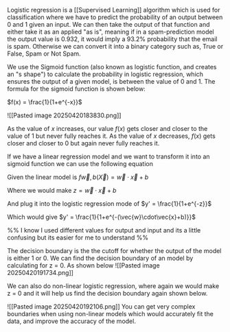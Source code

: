 Logistic regression is a [[Supervised Learning]] algorithm which is used for classification where we have to predict the probability of an output between 0 and 1 given an input. We can then take the output of that function and either take it as an applied "as is", meaning if in a spam-prediction model the output value is 0.932, it would imply a 93.2% probability that the email is spam. Otherwise we can convert it into a binary category such as, True or False, Spam or Not Spam.  

We use the Sigmoid function (also known as logistic function, and creates an "s shape") to calculate the probability in logistic regression, which ensures the output of a given model, is between the value of 0 and 1. The formula for the sigmoid function is shown below:

$f(x) = \frac{1}{1+e^{-x}}$

![[Pasted image 20250420183830.png]]

As the value of $x$ increases, our value $f(x)$ gets closer and closer to the value of 1 but never fully reaches it. As the value of $x$ decreases, $f(x)$ gets closer and closer to 0 but again never fully reaches it.

If we have a linear regression model and we want to transform it into an sigmoid function we can use the following equation 

Given the linear model is $f\vec{w},b(\vec{X}) = \vec{w} \cdot \vec{x} + b$

Where we would make $z = \vec{w} \cdot \vec{x} + b$

And plug it into the logistic regression mode of $y' = \frac{1}{1+e^{-z}}$

Which would give $y' = \frac{1}{1+e^{-(\vec{w}\cdot\vec{x}+b)}}$

%% I know I used different values for output and input and its a little confusing but its easier for me to understand
 %%

The decision boundary is the the cutoff for whether the output of the model is either 1 or 0. We can find the decision boundary of an model by calculating for z = 0. As shown below
![[Pasted image 20250420191734.png]]

We can also do non-linear logistic regression, where again we would make z = 0 and it will help us find the decision boundary again shown below.

![[Pasted image 20250420192106.png]]
You can get very complex boundaries when using non-linear models which would accurately fit the data, and improve the accuracy of the model. 

